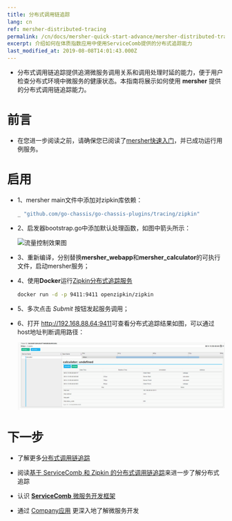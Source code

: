 ```yaml
---
title: 分布式调用链追踪
lang: cn
ref: mersher-distributed-tracing
permalink: /cn/docs/mersher-quick-start-advance/mersher-distributed-tracing/
excerpt: 介绍如何在体质指数应用中使用ServiceComb提供的分布式追踪能力
last_modified_at: 2019-08-08T14:01:43.000Z
---
```


- 分布式调用链追踪提供追溯微服务调用关系和调用处理时延的能力，便于用户检查分布式环境中微服务的健康状态。本指南将展示如何使用 **mersher** 提供的分布式调用链追踪能力。

# 前言

- 在您进一步阅读之前，请确保您已阅读了[mersher快速入门](/cn/docs/mersher-quick-start/)，并已成功运行用例服务。

# 启用

- 1、mersher main文件中添加对zipkin库依赖：

  ```bash
  _ "github.com/go-chassis/go-chassis-plugins/tracing/zipkin"
  ```

- 2、启发器bootstrap.go中添加默认处理函数，如图中箭头所示：

  ![流量控制效果图](/assets/images/mersher/mersher-tracing-func.png)

- 3、重新编译，分别替换**mersher_webapp**和**mersher_calculator**的可执行文件，启动mersher服务；

- 4、使用**Docker**运行[Zipkin分布式追踪服务](http://servicecomb.apache.org/cn/docs/quick-start-advance/distributed-tracing/)

  ```bash
  docker run -d -p 9411:9411 openzipkin/zipkin
  ```

- 5、多次点击 _Submit_ 按钮发起服务调用；

- 6、打开 <http://192.168.88.64:9411>可查看分布式追踪结果如图，可以通过host地址判断调用路径：

  ![分布式追踪效果图](/assets/images/mersher/mersher-tracing-30111.png)

# 下一步

- 了解更多[分布式调用链追踪](/cn/users/distributed-tracing/)

- 阅读[基于 ServiceComb 和 Zipkin 的分布式调用链追踪](/cn/docs/tracing-with-servicecomb/)来进一步了解分布式追踪

- 认识 [**ServiceComb** 微服务开发框架](/cn/users/)

- 通过 [Company应用](/cn/docs/linuxcon-workshop-demo/) 更深入地了解微服务开发
